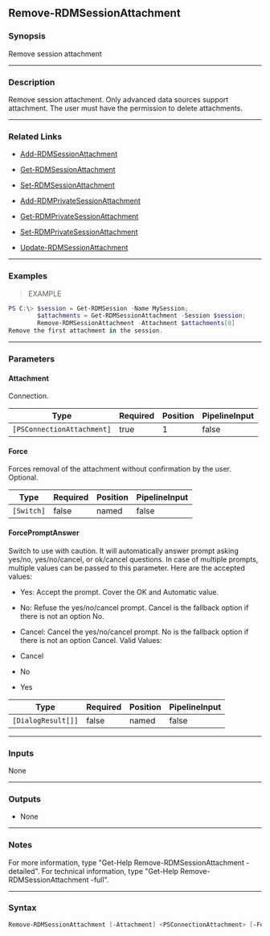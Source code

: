 Remove-RDMSessionAttachment
---------------------------

### Synopsis
Remove session attachment

---

### Description

Remove session attachment. Only advanced data sources support attachment. The user must have the permission to delete attachments.

---

### Related Links
* [Add-RDMSessionAttachment](Add-RDMSessionAttachment)

* [Get-RDMSessionAttachment](Get-RDMSessionAttachment)

* [Set-RDMSessionAttachment](Set-RDMSessionAttachment)

* [Add-RDMPrivateSessionAttachment](Add-RDMPrivateSessionAttachment)

* [Get-RDMPrivateSessionAttachment](Get-RDMPrivateSessionAttachment)

* [Set-RDMPrivateSessionAttachment](Set-RDMPrivateSessionAttachment)

* [Update-RDMSessionAttachment](Update-RDMSessionAttachment)

---

### Examples
> EXAMPLE

```PowerShell
PS C:\> $session = Get-RDMSession -Name MySession;
        $attachments = Get-RDMSessionAttachment -Session $session;
        Remove-RDMSessionAttachment -Attachment $attachments[0]
Remove the first attachment in the session.
```

---

### Parameters
#### **Attachment**
Connection.

|Type                      |Required|Position|PipelineInput|
|--------------------------|--------|--------|-------------|
|`[PSConnectionAttachment]`|true    |1       |false        |

#### **Force**
Forces removal of the attachment without confirmation by the user. Optional.

|Type      |Required|Position|PipelineInput|
|----------|--------|--------|-------------|
|`[Switch]`|false   |named   |false        |

#### **ForcePromptAnswer**
Switch to use with caution. It will automatically answer prompt asking yes/no, yes/no/cancel, or ok/cancel questions. In case of multiple prompts, multiple values can be passed to this parameter. Here are the accepted values:
* Yes: Accept the prompt. Cover the OK and Automatic value.
* No: Refuse the yes/no/cancel prompt. Cancel is the fallback option if there is not an option No.
* Cancel: Cancel the yes/no/cancel prompt. No is the fallback option if there is not an option Cancel.
Valid Values:

* Cancel
* No
* Yes

|Type              |Required|Position|PipelineInput|
|------------------|--------|--------|-------------|
|`[DialogResult[]]`|false   |named   |false        |

---

### Inputs
None

---

### Outputs
* None

---

### Notes
For more information, type "Get-Help Remove-RDMSessionAttachment -detailed". For technical information, type "Get-Help Remove-RDMSessionAttachment -full".

---

### Syntax
```PowerShell
Remove-RDMSessionAttachment [-Attachment] <PSConnectionAttachment> [-Force] [-ForcePromptAnswer <Cancel | No | Yes>] [<CommonParameters>]
```
